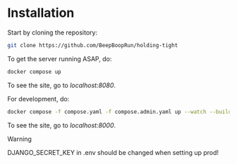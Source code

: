 # Installation
Start by cloning the repository:

```bash
git clone https://github.com/BeepBoopRun/holding-tight
```

To get the server running ASAP, do:
```bash
docker compose up
```
To see the site, go to *localhost:8080*.

For development, do:
```bash
docker compose -f compose.yaml -f compose.admin.yaml up --watch --build
```
To see the site, go to *localhost:8000*.

> [!WARNING]  
> DJANGO_SECRET_KEY in .env should be changed when setting up prod!

